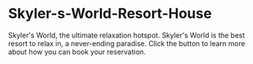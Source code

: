 # Skyler-s-World-Resort-House
Skyler's World, the ultimate relaxation hotspot. Skyler's World is the best resort to relax in, a never-ending paradise. Click the button to learn more about how you can book your reservation.
